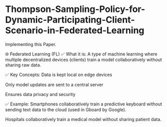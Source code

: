 # Thompson-Sampling-Policy-for-Dynamic-Participating-Client-Scenario-in-Federated-Learning
Implementing this Paper.

🌐 Federated Learning (FL)
✅ What it is:
A type of machine learning where multiple decentralized devices (clients) train a model collaboratively without sharing raw data.

✅ Key Concepts:
Data is kept local on edge devices

Only model updates are sent to a central server

Ensures data privacy and security

✅ Example:
Smartphones collaboratively train a predictive keyboard without sending text data to the cloud (used in Gboard by Google).

Hospitals collaboratively train a medical model without sharing patient data.


